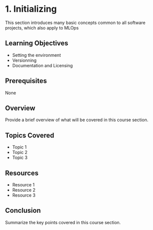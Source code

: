 # 1. Initializing

This section introduces many basic concepts common to all software projects, which also apply to MLOps

## Learning Objectives

- Setting the environment
- Versionning
- Documentation and Licensing

## Prerequisites

None

## Overview

Provide a brief overview of what will be covered in this course section.

## Topics Covered

- Topic 1
- Topic 2
- Topic 3

## Resources

- Resource 1
- Resource 2
- Resource 3

## Conclusion

Summarize the key points covered in this course section.
